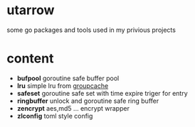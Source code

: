 # utarrow
some go packages and tools used in my privious projects 
# content
+ **bufpool** goroutine safe buffer pool
+ **lru** simple lru from [groupcache](https://github.com/golang/groupcache/tree/master/lru)
+ **safeset** goroutine safe set with time expire triger for entry
+ **ringbuffer** unlock and goroutine safe ring buffer
+ **zencrypt** aes,md5 ... encrypt wrapper
+ **zlconfig** toml style config

